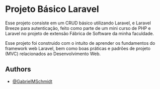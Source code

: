 
# Projeto Básico Laravel

Esse projeto consiste em um CRUD básico utilizando Laravel, e Laravel Breeze para autenticação, feito como parte de um mini curso de PHP e Laravel no projeto de extensão Fábrica de Software da minha faculdade.

Esse projeto foi construido com o intuito de aprender os fundamentos do framework web Laravel, bem como boas práticas e padrões de projeto (MVC) relacionados ao Desenvolvimento Web.


## Authors

- [@GabrielMSchmidt](https://www.github.com/GabrielMSchmidt)

